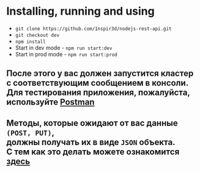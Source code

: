 # Installing, running and using

- `git clone https://github.com/1nspir3d/nodejs-rest-api.git`
- `git checkout dev`
- `npm install`
- Start in dev mode - `npm run start:dev`
- Start in prod mode - `npm run start:prod`

## После этого у вас должен запустится кластер <br/>с соответствующим сообщением в консоли. <br/>Для тестирования приложения, пожалуйста, используйте [Postman](https://link-url-here.org)

## Методы, которые ожидают от вас данные `(POST, PUT)`, <br/>должны получать их в виде `JSON` объекта. <br/>С тем как это делать можете ознакомится [здесь](https://www.youtube.com/watch?v=qyYAOty_bDs)
